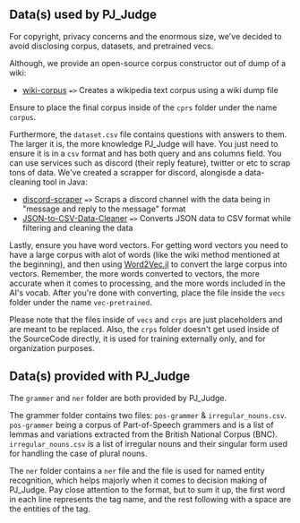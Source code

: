 ## Data(s) used by PJ_Judge

For copyright, privacy concerns and the enormous size, we've decided to avoid disclosing corpus, datasets, and pretrained vecs. 

Although, we provide an open-source corpus constructor out of dump of a wiki:
- [wiki-corpus](https://github.com/PJ-Duo/wiki-corpus) `=>` Creates a wikipedia text corpus using a wiki dump file

Ensure to place the final corpus inside of the `cprs` folder under the name `corpus`.

Furthermore, the `dataset.csv` file contains questions with answers to them. The larger it is, the more knowledge PJ_Judge will have. You just need to ensure it is in a `csv` format and has both query and ans columns field. You can use services such as discord (their reply feature), twitter or etc to scrap tons of data. We've created a scrapper for discord, alongisde a data-cleaning tool in Java:
- [discord-scraper](https://github.com/PJ-Duo/discord-scraper) `=>` Scraps a discord channel with the data being in "message and reply to the message" format
- [JSON-to-CSV-Data-Cleaner](https://github.com/PJ-Duo/JSON-to-CSV-Data-Cleaner) `=>` Converts JSON data to CSV format while filtering and cleaning the data

Lastly, ensure you have word vectors. For getting word vectors you need to have a large corpus with alot of words (like the wiki method mentioned at the beginning), and then using [Word2Vec.jl](https://github.com/JuliaText/Word2Vec.jl) to convert the large corpus into vectors. Remember, the more words converted to vectors, the more accurate when it comes to processing, and the more words included in the AI's vocab. After you're done with converting, place the file inside the `vecs` folder under the name `vec-pretrained`.


Please note that the files inside of `vecs` and `crps` are just placeholders and are meant to be replaced. Also, the `crps` folder doesn't get used inside of the SourceCode directly, it is used for training externally only, and for organization purposes.


## Data(s) provided with PJ_Judge

The `grammer` and `ner` folder are both provided by PJ_Judge. 

The grammer folder contains two files: `pos-grammer` & `irregular_nouns.csv`. `pos-grammer` being a corpus of Part-of-Speech grammers and is a list of lemmas and variations extracted from the British National Corpus (BNC). `irregular_nouns.csv` is a list of irregular nouns and their singular form used for handling the case of plural nouns.

The `ner` folder contains a `ner` file and the file is used for named entity recognition, which helps majorly when it comes to decision making of PJ_Judge. Pay close attention to the format, but to sum it up, the first word in each line represents the tag name, and the rest following with a space are the entities of the tag. 

